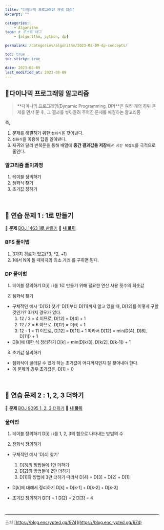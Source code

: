 ```yaml
---
title: "다이나믹 프로그래밍 개념 정리"
excerpt: ""

categories:
    - Algorithm
tags: # 포스트 태그
    - [algorithm, python, dp]

permalink: /categories/algorithm/2023-08-09-dp-concepts/

toc: true
toc_sticky: true

date: 2023-08-09
last_modified_at: 2023-08-09
---
```


## 🍊다이나믹 프로그래밍 알고리즘

> **다이나믹 프로그래밍(Dynamic Programming, DP)**은
> 여러 개의 하위 문제를 먼저 푼 후, 그 결과를 쌓아올려 주어진 문제를 해결하는 알고리즘

즉,

1. 문제를 해결하기 위한 `점화식`을 찾아낸다.
2. `점화식`을 이용해 답을 알아낸다.
3. 재귀와 달리 반복문을 통해 배열에 **중간 결과값을 저장**해서 `시간 복잡도`를 극적으로 줄인다.

### 알고리즘 풀이과정

1. 테이블 정의하기
2. 점화식 찾기
3. 초기값 정하기

<br/>

## 🍊 연습 문제 1 : 1로 만들기

📝 **문제** [BOJ 1463 1로 만들기](https://www.acmicpc.net/problem/1463)
📝 **[내 풀이](https://github.com/asaei623/Algorithm-Study-Python/blob/main/DP/1%EB%A1%9C_%EB%A7%8C%EB%93%A4%EA%B8%B0.py)**

### BFS 풀이법

1. 3가지 경로가 있고(*3, *2, +1)
2. 1에서 N이 될 때까지의 최소 거리
   를 구하면 된다.

### DP 풀이법

1. 테이블 정의하기
   D[i] : i를 1로 만들기 위해 필요한 연산 사용 횟수의 최솟값

2. 점화식 찾기

-   구체적인 예시 'D[12] 찾기'
    D[1]부터 D[11]까지 알고 있을 때, D[12]를 어떻게 구할 것인가?
    3가지 경우가 있다.
    1. 12 / 3 = 4 이므로, D[12] = D[4] + 1
    2. 12 / 2 = 6 이므로, D[12] = D[6] + 1
    3. 12 - 1 = 11 이므로, D[12] = D[11] + 1
       따라서 D[12] = min(D[4], D[6], D[11]) + 1
-   D[k]에 대한 식 정리하기
    D[k] = min(D[k/3], D[k/2], D[k-1]) + 1

3. 초기값 정의하기

-   점화식이 굴러갈 수 있게 하는 초기값이 어디까지인지 잘 찾아내야 한다.
-   이 문제의 경우 초기값은,
    D[1] = 0

<br/>

## 🍊 연습 문제 2 : 1, 2, 3 더하기

📝 **문제** [BOJ 9095 1, 2, 3 더하기](https://www.acmicpc.net/problem/9095)
📝 **[내 풀이](https://github.com/asaei623/Algorithm-Study-Python/blob/main/DP/1%2C2%2C3_%EB%8D%94%ED%95%98%EA%B8%B0)**

### 풀이법

1. 테이블 정의하기
   D[i] : i를 1, 2, 3의 합으로 나타내는 방법의 수

2. 점화식 정의하기

-   구체적인 예시 'D[4] 찾기'

    1. D[3]의 방법들에 1만 더하기
    2. D[2]의 방법들에 2만 더하기
    3. D[1]의 방법에 3만 더하기
       따라서 D[4] = D[3] + D[2] + D[1]

-   D[k]에 대해서 정리하기
    D[k] = D[k-1] + D[k-2] + D[k-3]

-   초기값 정의하기
    D[1] = 1
    D[2] = 2
    D[3] = 4

<br/>

---

<span style="color:#888888">출처</span>
[https://blog.encrypted.gg/974](https://blog.encrypted.gg/974)
